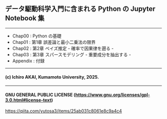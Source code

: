 ## データ駆動科学入門に含まれる Python の Jupyter Notebook 集
---
* Chap00   : Python の基礎
* Chap01   : 第1章 誤差論と最小二乗法の限界
* Chap02   : 第2章 ベイズ推定 - 確率で因果律を遡る -
* Chap03   : 第3章 スパースモデリング - 重要成分を抽出する -
* Appendix : 付録
---
#### (c) Ichiro AKAI, Kumamoto University, 2025.
---
#### GNU GENERAL PUBLIC LICENSE (<a href="https://www.gnu.org/licenses/gpl-3.0.html#license-text" target="_blank" rel="noopener noreferrer">https://www.gnu.org/licenses/gpl-3.0.html#license-text</a>)

https://qiita.com/yutosa3/items/25ab031c8061e8c9a4c4